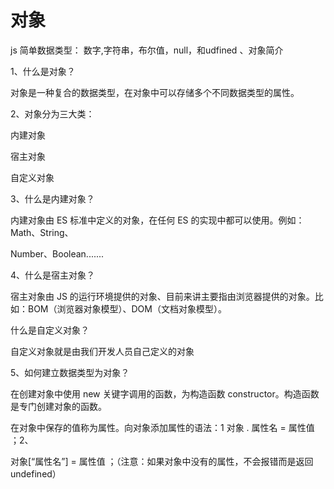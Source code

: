 # 对象

js 简单数据类型： 数字,字符串，布尔值，null，和udfined
、对象简介

1、什么是对象？

对象是一种复合的数据类型，在对象中可以存储多个不同数据类型的属性。

2、对象分为三大类：

内建对象

宿主对象

自定义对象

3、什么是内建对象？

内建对象由 ES 标准中定义的对象，在任何 ES 的实现中都可以使用。例如：Math、String、

Number、Boolean.......

4、什么是宿主对象？

宿主对象由 JS 的运行环境提供的对象、目前来讲主要指由浏览器提供的对象。比如：BOM（浏览器对象模型）、DOM（文档对象模型）。

什么是自定义对象？

自定义对象就是由我们开发人员自己定义的对象

5、如何建立数据类型为对象？

在创建对象中使用 new 关键字调用的函数，为构造函数 constructor。构造函数是专门创建对象的函数。

在对象中保存的值称为属性。向对象添加属性的语法：1 对象 . 属性名 = 属性值 ；2、

对象[“属性名”] = 属性值 ；（注意：如果对象中没有的属性，不会报错而是返回 undefined）